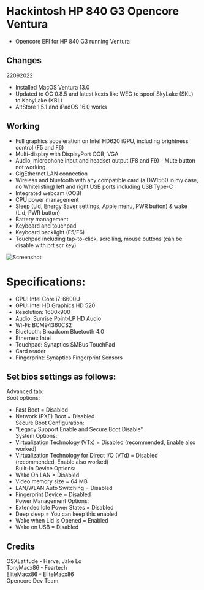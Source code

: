 # Hackintosh HP 840 G3 Opencore Ventura
* Opencore EFI for HP 840 G3 running Ventura

## Changes
22092022
- Installed MacOS Ventura 13.0
- Updated to OC 0.8.5 and latest kexts like WEG to spoof SkyLake (SKL) to KabyLake (KBL)
- AltStore 1.5.1 and iPadOS 16.0 works

## Working
- Full graphics acceleration on Intel HD620 iGPU, including brightness control (F5 and F6)
- Multi-display with DisplayPort OOB, VGA 
- Audio, microphone input and headset output (F8 and F9) - Mute button not working
- GigEthernet LAN connection
- Wireless and bluetooth with any compatible card (a DW1560 in my case, no Whitelisting)
left and right USB ports including USB Type-C
- Integrated webcam (OOB)
- CPU power management
- Sleep (Lid, Energy Saver settings, Apple menu, PWR button) & wake (Lid, PWR button)
- Battery management
- Keyboard and touchpad
- Keyboard backlight (F5/F6)
- Touchpad including tap-to-click, scrolling, mouse buttons (can be disable with prt scr key)

![Screenshot](https://github.com/yahgoo/Hackintosh-HP-840-G3-Opencore-Ventura/blob/main/img/macOS%20Ventura%20w%20Apple%20Watch%20Ultra%201600x900.png)

# Specifications:
* CPU: Intel Core i7-6600U
* GPU: Intel HD Graphics HD 520
* Resolution: 1600x900
* Audio: Sunrise Point-LP HD Audio
* Wi-Fi: BCM94360CS2
* Bluetooth: Broadcom Bluetooth 4.0
* Ethernet: Intel
* Touchpad: Synaptics SMBus TouchPad
* Card reader
* Fingerprint: Synaptics Fingerprint Sensors

## Set bios settings as follows:
Advanced tab:  
Boot options:  
- Fast Boot = Disabled
- Network (PXE) Boot = Disabled  
Secure Boot Configuration:
- "Legacy Support Enable and Secure Boot Disable"  
System Options:  
- Virtualization Technology (VTx) = Disabled (recommended, Enable also worked)
- Virtualization Technology for Direct I/O (VTd) = Disabled (recommended, Enable also worked)  
Built-In Device Options:  
- Wake On LAN = Disabled
- Video memory size = 64 MB
- LAN/WLAN Auto Switching = Disabled
- Fingerprint Device = Disabled  
Power Management Options:  
- Extended Idle Power States = Disabled
- Deep sleep = You can keep this enabled
- Wake when Lid is Opened = Enabled
- Wake on USB = Disabled

## Credits 
OSXLatitude - Herve, Jake Lo  
TonyMacx86 - Feartech  
EliteMacx86 - EliteMacx86  
Opencore Dev Team  

